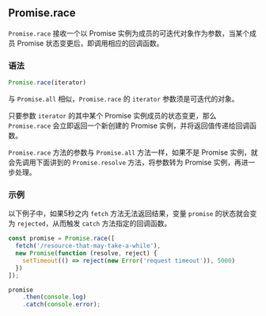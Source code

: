 ## Promise.race

`Promise.race` 接收一个以 Promise 实例为成员的可迭代对象作为参数，当某个成员 Promise 状态变更后，即调用相应的回调函数。

### 语法

```js
Promise.race(iterator)
```

与 `Promise.all` 相似，`Promise.race` 的 `iterator` 参数须是可迭代的对象。

只要参数 `iterator` 的其中某个 Promise 实例成员的状态变更，那么 `Promise.race` 会立即返回一个新创建的 Promise 实例，并将返回值传递给回调函数。

`Promise.race` 方法的参数与 `Promise.all` 方法一样，如果不是 Promise 实例，就会先调用下面讲到的 `Promise.resolve` 方法，将参数转为 Promise 实例，再进一步处理。

### 示例

以下例子中，如果5秒之内 `fetch` 方法无法返回结果，变量 `promise` 的状态就会变为 `rejected`，从而触发 `catch` 方法指定的回调函数。

```js
const promise = Promise.race([
  fetch('/resource-that-may-take-a-while'),
  new Promise(function (resolve, reject) {
    setTimeout(() => reject(new Error('request timeout')), 5000)
  })
]);

promise
	.then(console.log)
	.catch(console.error);
```

